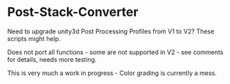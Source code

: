 # Post-Stack-Converter
Need to upgrade unity3d Post Processing Profiles from V1 to V2? These scripts might help.

Does not port all functions - some are not supported in V2 - see comments for details, needs more testing.

This is very much a work in progress - Color grading is currently a mess.
